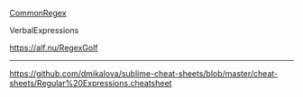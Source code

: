 
[CommonRegex][1]

VerbalExpressions

https://alf.nu/RegexGolf

---
[1]:https://github.com/Jie-Yuan/CommonRegex



https://github.com/dmikalova/sublime-cheat-sheets/blob/master/cheat-sheets/Regular%20Expressions.cheatsheet
